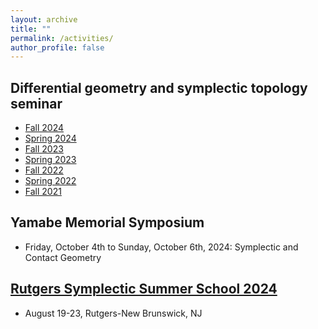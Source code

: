 ```yaml
---
layout: archive
title: ""
permalink: /activities/
author_profile: false
---
```


## Differential geometry and symplectic topology seminar
- [Fall 2024](https://erkaobao.github.io/math/activities/gt2024fall)
- [Spring 2024](https://erkaobao.github.io/math/activities/gt2024spring)
- [Fall 2023](https://erkaobao.github.io/math/activities/gt2023fall)
- [Spring 2023](https://erkaobao.github.io/math/activities/gt2023spring)
- [Fall 2022](https://erkaobao.github.io/math/activities/gt2022fall)
- [Spring 2022](https://erkaobao.github.io/math/activities/gt2022spring)
- [Fall 2021](https://erkaobao.github.io/math/activities/gt2021fall)

## Yamabe Memorial Symposium
- Friday, October 4th to Sunday, October 6th, 2024: Symplectic and Contact Geometry

## [Rutgers Symplectic Summer School 2024](https://sites.google.com/view/rsss2024/home?authuser=0) 
- August 19-23, Rutgers-New Brunswick, NJ
